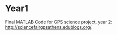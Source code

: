 Year1
=====

Final MATLAB Code for GPS science project, year 2: http://sciencefairgpsathens.edublogs.org/. 
